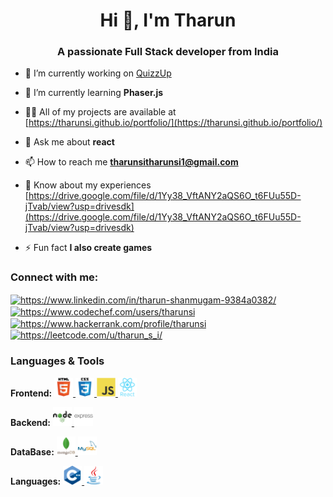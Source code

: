 <h1 align="center">Hi 👋, I'm Tharun</h1>
<h3 align="center">A passionate Full Stack developer from India</h3>

- 🔭 I’m currently working on [QuizzUp](https://github.com/tharunsi/QuizzUp)

- 🌱 I’m currently learning **Phaser.js**

- 👨‍💻 All of my projects are available at [https://tharunsi.github.io/portfolio/](https://tharunsi.github.io/portfolio/)

- 💬 Ask me about **react**

- 📫 How to reach me **tharunsitharunsi1@gmail.com**

- 📄 Know about my experiences [https://drive.google.com/file/d/1Yy38_VftANY2aQS6O_t6FUu55D-jTvab/view?usp=drivesdk](https://drive.google.com/file/d/1Yy38_VftANY2aQS6O_t6FUu55D-jTvab/view?usp=drivesdk)

- ⚡ Fun fact **I also create games**

<h3 align="left">Connect with me:</h3>
<p align="left">
<a href="https://linkedin.com/in/tharun-shanmugam-9384a0382/" target="blank"><img align="center" src="https://raw.githubusercontent.com/rahuldkjain/github-profile-readme-generator/master/src/images/icons/Social/linked-in-alt.svg" alt="https://www.linkedin.com/in/tharun-shanmugam-9384a0382/" height="30" width="40" /></a>
<a href="https://www.codechef.com/users/tharunsi" target="blank"><img align="center" src="https://cdn.jsdelivr.net/npm/simple-icons@3.1.0/icons/codechef.svg" alt="https://www.codechef.com/users/tharunsi" height="30" width="40" /></a>
<a href="https://www.hackerrank.com/tharunsi" target="blank"><img align="center" src="https://raw.githubusercontent.com/rahuldkjain/github-profile-readme-generator/master/src/images/icons/Social/hackerrank.svg" alt="https://www.hackerrank.com/profile/tharunsi" height="30" width="40" /></a>
<a href="https://leetcode.com/u/tharun_s_i/" target="blank"><img align="center" src="https://raw.githubusercontent.com/rahuldkjain/github-profile-readme-generator/master/src/images/icons/Social/leet-code.svg" alt="https://leetcode.com/u/tharun_s_i/" height="30" width="40" /></a>
</p>

<h3 align="left">Languages & Tools</h3>

<p align="left">
  <!-- Frontend -->
  <b>Frontend:</b>
  <a href="https://www.w3.org/html/" target="_blank" rel="noreferrer">
    <img src="https://raw.githubusercontent.com/devicons/devicon/master/icons/html5/html5-original-wordmark.svg" alt="html5" width="30" height="30"/>
  </a>
  <a href="https://www.w3schools.com/css/" target="_blank" rel="noreferrer">
    <img src="https://raw.githubusercontent.com/devicons/devicon/master/icons/css3/css3-original-wordmark.svg" alt="css3" width="30" height="30"/>
  </a>
  <a href="https://developer.mozilla.org/en-US/docs/Web/JavaScript" target="_blank" rel="noreferrer">
    <img src="https://raw.githubusercontent.com/devicons/devicon/master/icons/javascript/javascript-original.svg" alt="js" width="30" height="30"/>
  </a>
  <a href="https://reactjs.org/" target="_blank" rel="noreferrer">
    <img src="https://raw.githubusercontent.com/devicons/devicon/master/icons/react/react-original-wordmark.svg" alt="react" width="30" height="30"/>
  </a>
</p>

<p align="left">
  <!-- Backend -->
  <b>Backend:</b>
  <a href="https://nodejs.org" target="_blank" rel="noreferrer">
    <img src="https://raw.githubusercontent.com/devicons/devicon/master/icons/nodejs/nodejs-original-wordmark.svg" alt="nodejs" width="30" height="30"/>
  </a>
  <a href="https://expressjs.com" target="_blank" rel="noreferrer">
    <img src="https://raw.githubusercontent.com/devicons/devicon/master/icons/express/express-original-wordmark.svg" alt="express" width="30" height="30"/>
  </a>
  
</p>

<p align="left">
<!-- Database -->
<b>DataBase:</b>
<a href="https://www.mongodb.com/" target="_blank" rel="noreferrer">
    <img src="https://raw.githubusercontent.com/devicons/devicon/master/icons/mongodb/mongodb-original-wordmark.svg" alt="mongodb" width="30" height="30"/>
  </a>
  <a href="https://www.mysql.com/" target="_blank" rel="noreferrer">
    <img src="https://raw.githubusercontent.com/devicons/devicon/master/icons/mysql/mysql-original-wordmark.svg" alt="mysql" width="30" height="30"/>
  </a>
</p>

<p align="left">
  <!-- Programming Languages -->
  <b>Languages:</b>
  <a href="https://www.w3schools.com/cpp/" target="_blank" rel="noreferrer">
    <img src="https://raw.githubusercontent.com/devicons/devicon/master/icons/cplusplus/cplusplus-original.svg" alt="c++" width="30" height="30"/>
  </a>
  <a href="https://www.java.com" target="_blank" rel="noreferrer">
    <img src="https://raw.githubusercontent.com/devicons/devicon/master/icons/java/java-original.svg" alt="java" width="30" height="30"/>
  </a>
  
</p>

